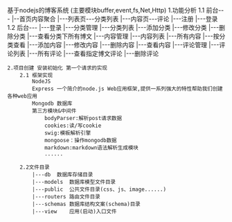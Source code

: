 基于nodejs的博客系统    (主要模块buffer,event,fs,Net,Http)
    1.功能分析
        1.1 前台---
                |--首页内容聚合
                |---列表页---分类列表
                |---内容页---评论
                |---注册
                |---登录
        1.2 后台---
                |---登录
                |---分类管理
                    |---分类列表
                    |---添加分类
                    |---修改分类
                    |---删除分类
                    |---查看分类下所有博文
                |---内容管理
                    |---内容列表
                        |---所有内容
                        |---按分类查看
                    |---添加内容
                    |---修改内容
                    |---删除内容
                    |---查看内容
                |---评论管理
                    |---评论列表
                        |---所有评论
                        |---查看指定博文评论
                    |---删除评论
    
    2.项目创建 安装初始化 第一个请求的实现
        2.1 框架实现
            NodeJS
            Express 一个简介的node.js Web应用框架,提供一系列强大的特性帮助我们创建各种web应用
            Mongodb 数据库
            第三方模块&中间件
                bodyParser:解析post请求数据
                cookies:读/写cookie
                swig:模板解析引擎
                mongoose：操作mongodb数据
                markdown:markdown语法解析生成模块
                ......
            
        2.2文件目录
            |---db  数据库存储目录  
            |---models  数据库模型文件目录
            |---public  公共文件目录(css、js、image......)
            |---routers 路由文件目录
            |---schemas 数据库结构文案(schema)目录
            |---view    应用(启动)入口文件


                        